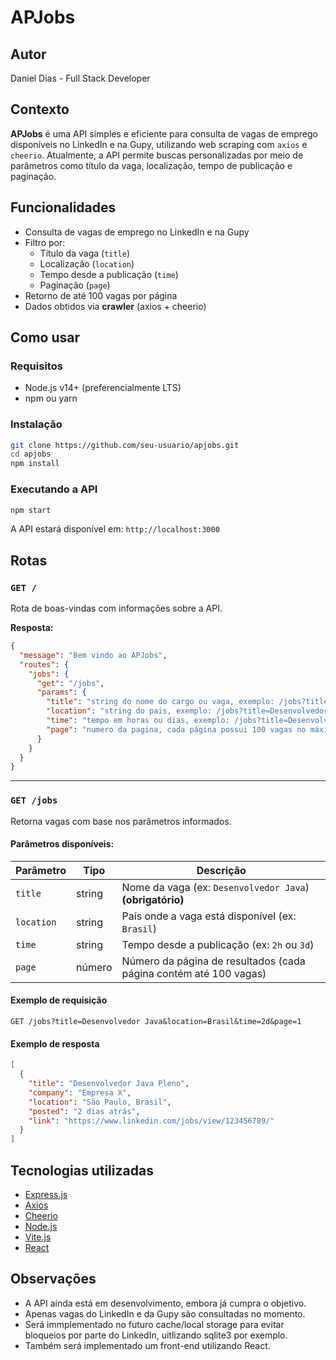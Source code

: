 # APJobs
## Autor

Daniel Dias - Full Stack Developer

## Contexto

**APJobs** é uma API simples e eficiente para consulta de vagas de emprego disponíveis no LinkedIn e na Gupy, utilizando web scraping com `axios` e `cheerio`. Atualmente, a API permite buscas personalizadas por meio de parâmetros como título da vaga, localização, tempo de publicação e paginação.

## Funcionalidades

- Consulta de vagas de emprego no LinkedIn e na Gupy
- Filtro por:
  - Título da vaga (`title`)
  - Localização (`location`)
  - Tempo desde a publicação (`time`)
  - Paginação (`page`)
- Retorno de até 100 vagas por página
- Dados obtidos via **crawler** (axios + cheerio)

## Como usar

### Requisitos

- Node.js v14+ (preferencialmente LTS)
- npm ou yarn

### Instalação

```bash
git clone https://github.com/seu-usuario/apjobs.git
cd apjobs
npm install
```

### Executando a API

```bash
npm start
```

A API estará disponível em: `http://localhost:3000`

## Rotas

### `GET /`

Rota de boas-vindas com informações sobre a API.

**Resposta:**

```json
{
  "message": "Bem vindo ao APJobs",
  "routes": {
    "jobs": {
      "get": "/jobs",
      "params": {
        "title": "string do nome do cargo ou vaga, exemplo: /jobs?title=Desenvolvedor Java",
        "location": "string do pais, exemplo: /jobs?title=Desenvolvedor Java&location=Brasil",
        "time": "tempo em horas ou dias, exemplo: /jobs?title=Desenvolvedor Java&time=2h ou /jobs?title=Desenvolvedor Java&time=2d",
        "page": "numero da pagina, cada página possui 100 vagas no máximo, exemplo: /jobs?title=Desenvolvedor Java&page=1"
      }
    }
  }
}
```

---

### `GET /jobs`

Retorna vagas com base nos parâmetros informados.

#### Parâmetros disponíveis:

| Parâmetro | Tipo   | Descrição |
|----------|--------|-----------|
| `title`  | string | Nome da vaga (ex: `Desenvolvedor Java`) **(obrigatório)** |
| `location` | string | País onde a vaga está disponível (ex: `Brasil`) |
| `time` | string | Tempo desde a publicação (ex: `2h` ou `3d`) |
| `page` | número | Número da página de resultados (cada página contém até 100 vagas) |

#### Exemplo de requisição

```
GET /jobs?title=Desenvolvedor Java&location=Brasil&time=2d&page=1
```

#### Exemplo de resposta

```json
[
  {
    "title": "Desenvolvedor Java Pleno",
    "company": "Empresa X",
    "location": "São Paulo, Brasil",
    "posted": "2 dias atrás",
    "link": "https://www.linkedin.com/jobs/view/123456789/"
  }
]
```

## Tecnologias utilizadas

- [Express.js](https://expressjs.com/)
- [Axios](https://axios-http.com/)
- [Cheerio](https://cheerio.js.org/)
- [Node.js](https://nodejs.org/)
- [Vite.js](https://vite.dev/)
- [React](https://react.dev/)

## Observações

- A API ainda está em desenvolvimento, embora já cumpra o objetivo.
- Apenas vagas do LinkedIn e da Gupy são consultadas no momento.
- Será immplementado no futuro cache/local storage para evitar bloqueios por parte do LinkedIn, uitlizando sqlite3 por exemplo.
- Também será implementado um front-end utilizando React.
